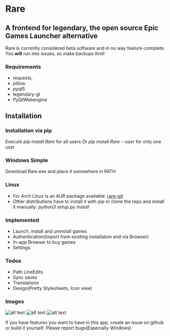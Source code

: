 # Rare
## A frontend for legendary, the open source Epic Games Launcher alternative

Rare is currently considered beta software and in no way feature-complete. You **will** run into issues, so make backups first!

### Requirements
 - requests, 
 - pillow
 - pyqt5
 - legendary-gl
 - PyQtWebengine

## Installation

### Installation via pip
Execute *pip install Rare* for all users
Or *pip install Rare --user* for only one user
 
### Windows Simple
Download Rare.exe and place it somewhere in PATH

### Linux
- For Arch Linux is an AUR package available: [rare-git](https://aur.archlinux.org/packages/rare-git)
- Other distributions have to install it with pip or clone the repo and install it manually: *python3 setup.py install*

 ### Implemented
- Launch, install and uninstall games
- Authentication(Import from existing installation and via Browser)
- In-app Browser to buy games
- Settings
### Todos
- Path LineEdits
- Sync saves
- Translations
- Design(Pretty Stylesheets, Icon view)


### Images

![alt text](https://github.com/Dummerle/Rare/blob/master/Screenshots/GameList.png?raw=true)
![alt text](https://github.com/Dummerle/Rare/blob/master/Screenshots/Uninstalled.png?raw=true)
![alt text](https://github.com/Dummerle/Rare/blob/master/Screenshots/Settings.png?raw=true)



If you have features you want to have in this app, create an issue on github or build it yourself. Please report bugs(Especially Windows)

